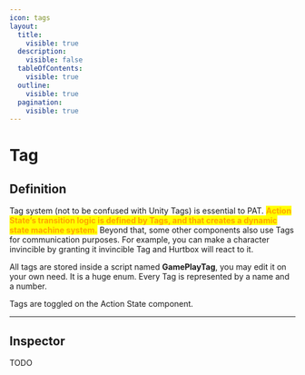 ```yaml
---
icon: tags
layout:
  title:
    visible: true
  description:
    visible: false
  tableOfContents:
    visible: true
  outline:
    visible: true
  pagination:
    visible: true
---
```


# Tag

## Definition

Tag system (not to be confused with Unity Tags) is essential to PAT. <mark style="color:orange;">**Action State’s transition logic is defined by Tags, and that creates a dynamic state machine system.**</mark> Beyond that, some other components also use Tags for communication purposes. For example, you can make a character invincible by granting it invincible Tag and Hurtbox will react to it.

All tags are stored inside a script named **GamePlayTag**, you may edit it on your own need. It is a huge enum. Every Tag is represented by a name and a number.&#x20;

Tags are toggled on the Action State component.

***

## Inspector

TODO






